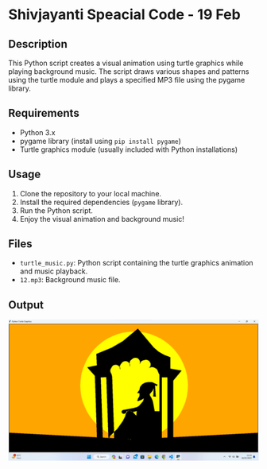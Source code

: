# Shivjayanti Speacial Code - 19 Feb

## Description

This Python script creates a visual animation using turtle graphics while playing background music. The script draws various shapes and patterns using the turtle module and plays a specified MP3 file using the pygame library.

## Requirements

- Python 3.x
- pygame library (install using `pip install pygame`)
- Turtle graphics module (usually included with Python installations)

## Usage

1. Clone the repository to your local machine.
2. Install the required dependencies (`pygame` library).
3. Run the Python script.
4. Enjoy the visual animation and background music!

## Files

- `turtle_music.py`: Python script containing the turtle graphics animation and music playback.
- `12.mp3`: Background music file.

## Output 

![alt text](image.png)
